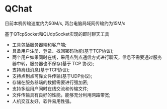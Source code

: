 # QChat

目前本机传输速度约为50M/s, 两台电脑局域网传输约为15M/s

基于QTcpSocket和QUdpSocket实现的即时聊天工具

* 工具包括服务器端和客户端;
* 具备用户注册、登录、找回密码功能(基于TCP协议);
* 两个用户如果同时在线，采用点到点通信方式进行聊天，信息不需要通过服务器中转，服务器也不保存(基于 TCP 协议);
* 支持离线消息(基于TCP协议);
* 支持点到点可靠文件传输(基于UDP协议);
* 存储在服务器端的数据需要进行强加密;
* 支持多组用户同时在线交流和传输文件;
* 文件传输具有良好的性能，能够充分利用网路带宽;
* 人机交互友好，软件易用性强。
